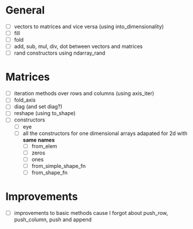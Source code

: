 # General

- [ ] vectors to matrices and vice versa (using into_dimensionality)
- [ ] fill
- [ ] fold
- [ ] add, sub, mul, div, dot between vectors and matrices
- [ ] rand constructors using ndarray_rand

# Matrices

- [ ] iteration methods over rows and columns (using axis_iter)
- [ ] fold_axis
- [ ] diag (and set diag?)
- [ ] reshape (using to_shape)
- [ ] constructors
  - [ ] eye
  - [ ] all the constructors for one dimensional arrays adapated for 2d with **same names**
    - [ ] from_elem
    - [ ] zeros
    - [ ] ones
    - [ ] from_simple_shape_fn
    - [ ] from_shape_fn

# Improvements

- [ ] improvements to basic methods cause I forgot about push_row, push_column, push and append
